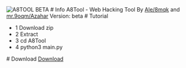 <img src="https://k.top4top.io/p_2306syous1.png" alt="A8TOOL BETA">
# Info
A8Tool - Web Hacking Tool
By <a href="https://www.tiktok.com/@ds.8mqk">Ale/8mqk</a> and <a href="https://www.tiktok.com/@mr.9oqm">mr.9oqm/Azahar</a>
Version: beta
# Tutorial
<ul>
  <li>1 Download zip</li>
  <li>2 Extract</li>
  <li>3 cd A8Tool</li>
  <li>4 python3 main.py</li>
</ul>
# Download
<a href="https://top4top.io/del03373fff314543673b286536ee2c8d57.html">Download</a>

